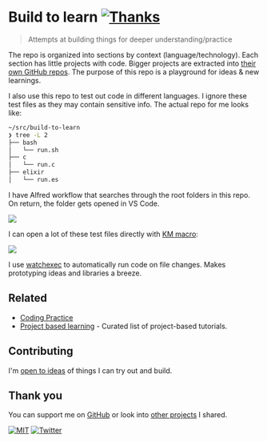 # Build to learn [![Thanks](http://bit.ly/saythankss)](https://github.com/sponsors/nikitavoloboev)

> Attempts at building things for deeper understanding/practice

The repo is organized into sections by context (language/technology). Each section has little projects with code. Bigger projects are extracted into [their own GitHub repos](https://wiki.nikitavoloboev.xyz/sharing/my-github). The purpose of this repo is a playground for ideas & new learnings.

I also use this repo to test out code in different languages. I ignore these test files as they may contain sensitive info. The actual repo for me looks like:

```bash
~/src/build-to-learn
❯ tree -L 2
├── bash
│   └── run.sh
├── c
│   └── run.c
├── elixir
│   └── run.es
```

I have Alfred workflow that searches through the root folders in this repo. On return, the folder gets opened in VS Code.

![](https://i.imgur.com/rkZlIVL.png)

I can open a lot of these test files directly with [KM macro](https://wiki.nikitavoloboev.xyz/macOS/apps/keyboard-maestro/km-macros):

![](https://i.imgur.com/QBhGI2I.png)

I use [watchexec](https://github.com/watchexec/watchexec) to automatically run code on file changes. Makes prototyping ideas and libraries a breeze.

## Related

- [Coding Practice](https://wiki.nikitavoloboev.xyz/programming/coding-practice)
- [Project based learning](https://github.com/tuvtran/project-based-learning) - Curated list of project-based tutorials.

## Contributing

I'm [open to ideas](../../issues/new) of things I can try out and build.

## Thank you

You can support me on [GitHub](https://github.com/sponsors/nikitavoloboev) or look into [other projects](https://nikitavoloboev.xyz/projects) I shared.

[![MIT](https://bit.ly/mitbadge)](license) [![Twitter](http://bit.ly/nikitatweet)](https://twitter.com/nikitavoloboev)
